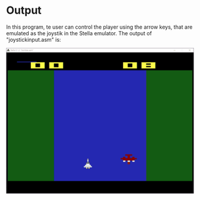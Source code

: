 # Output

In this program, te user can control the player using the arrow keys, that are emulated as the joystik in the Stella emulator. The output of "joystickinput.asm" is:

![Bomber Gamer GIF](https://github.com/lucpena/Atari2600/blob/master/9.%20Bomber%20(Game)/ss/bomber.gif)
